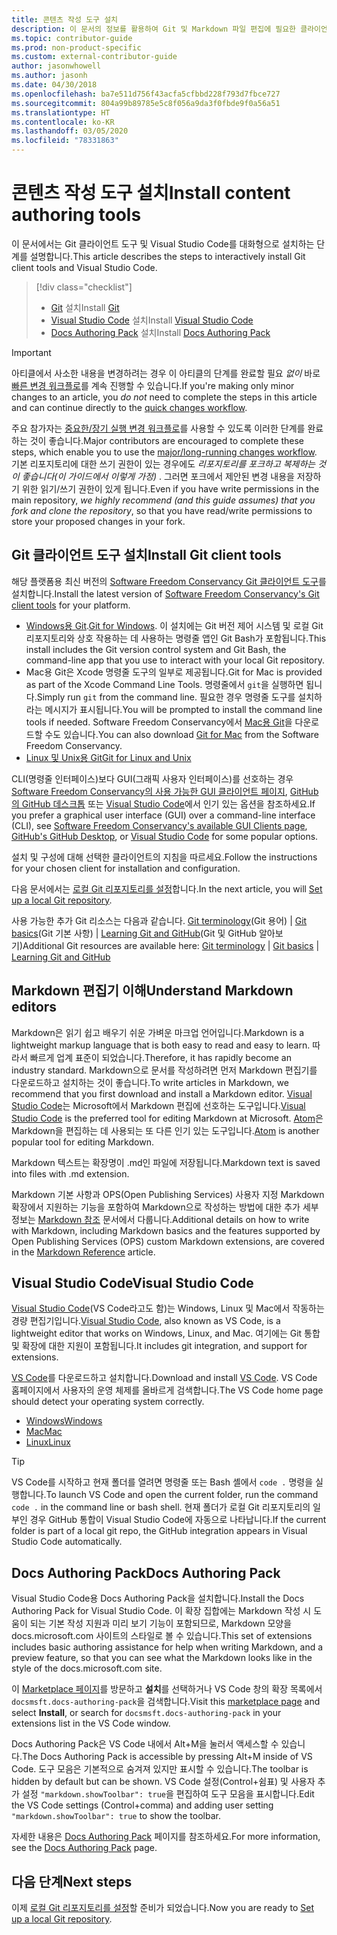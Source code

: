 ```yaml
---
title: 콘텐츠 작성 도구 설치
description: 이 문서의 정보를 활용하여 Git 및 Markdown 파일 편집에 필요한 클라이언트 도구를 다운로드하고 설치할 수 있습니다.
ms.topic: contributor-guide
ms.prod: non-product-specific
ms.custom: external-contributor-guide
author: jasonwhowell
ms.author: jasonh
ms.date: 04/30/2018
ms.openlocfilehash: ba7e511d756f43acfa5cfbbd228f793d7fbce727
ms.sourcegitcommit: 804a99b89785e5c8f056a9da3f0fbde9f0a56a51
ms.translationtype: HT
ms.contentlocale: ko-KR
ms.lasthandoff: 03/05/2020
ms.locfileid: "78331863"
---
```

# <a name="install-content-authoring-tools"></a><span data-ttu-id="dbc8b-103">콘텐츠 작성 도구 설치</span><span class="sxs-lookup"><span data-stu-id="dbc8b-103">Install content authoring tools</span></span>

<span data-ttu-id="dbc8b-104">이 문서에서는 Git 클라이언트 도구 및 Visual Studio Code를 대화형으로 설치하는 단계를 설명합니다.</span><span class="sxs-lookup"><span data-stu-id="dbc8b-104">This article describes the steps to interactively install Git client tools and Visual Studio Code.</span></span>
> [!div class="checklist"]
> * <span data-ttu-id="dbc8b-105">[Git](https://git-scm.com/) 설치</span><span class="sxs-lookup"><span data-stu-id="dbc8b-105">Install [Git](https://git-scm.com/)</span></span>
> * <span data-ttu-id="dbc8b-106">[Visual Studio Code](https://code.visualstudio.com/) 설치</span><span class="sxs-lookup"><span data-stu-id="dbc8b-106">Install [Visual Studio Code](https://code.visualstudio.com/)</span></span>
> * <span data-ttu-id="dbc8b-107">[Docs Authoring Pack](https://marketplace.visualstudio.com/items?itemName=docsmsft.docs-authoring-pack) 설치</span><span class="sxs-lookup"><span data-stu-id="dbc8b-107">Install [Docs Authoring Pack](https://marketplace.visualstudio.com/items?itemName=docsmsft.docs-authoring-pack)</span></span>

>[!IMPORTANT]
> <span data-ttu-id="dbc8b-108">아티클에서 사소한 내용을 변경하려는 경우 이 아티클의 단계를 완료할 필요 *없이* 바로 [빠른 변경 워크플로](index.md#quick-edits-to-existing-documents)를 계속 진행할 수 있습니다.</span><span class="sxs-lookup"><span data-stu-id="dbc8b-108">If you're making only minor changes to an article, you *do not* need to complete the steps in this article and can continue directly to the [quick changes workflow](index.md#quick-edits-to-existing-documents).</span></span>
>
> <span data-ttu-id="dbc8b-109">주요 참가자는 [중요한/장기 실행 변경 워크플로](how-to-write-workflows-major.md)를 사용할 수 있도록 이러한 단계를 완료하는 것이 좋습니다.</span><span class="sxs-lookup"><span data-stu-id="dbc8b-109">Major contributors are encouraged to complete these steps, which enable you to use the [major/long-running changes workflow](how-to-write-workflows-major.md).</span></span> <span data-ttu-id="dbc8b-110">기본 리포지토리에 대한 쓰기 권한이 있는 경우에도 *리포지토리를 포크하고 복제하는 것이 좋습니다(이 가이드에서 이렇게 가정)* . 그러면 포크에서 제안된 변경 내용을 저장하기 위한 읽기/쓰기 권한이 있게 됩니다.</span><span class="sxs-lookup"><span data-stu-id="dbc8b-110">Even if you have write permissions in the main repository, *we highly recommend (and this guide assumes) that you fork and clone the repository*, so that you have read/write permissions to store your proposed changes in your fork.</span></span>

## <a name="install-git-client-tools"></a><span data-ttu-id="dbc8b-111">Git 클라이언트 도구 설치</span><span class="sxs-lookup"><span data-stu-id="dbc8b-111">Install Git client tools</span></span> 

 <span data-ttu-id="dbc8b-112">해당 플랫폼용 최신 버전의 [Software Freedom Conservancy Git 클라이언트 도구](https://git-scm.com/download/)를 설치합니다.</span><span class="sxs-lookup"><span data-stu-id="dbc8b-112">Install the latest version of [Software Freedom Conservancy's Git client tools](https://git-scm.com/download/) for your platform.</span></span> 

* <span data-ttu-id="dbc8b-113">[Windows용 Git](https://git-scm.com/download/win).</span><span class="sxs-lookup"><span data-stu-id="dbc8b-113">[Git for Windows](https://git-scm.com/download/win).</span></span> <span data-ttu-id="dbc8b-114">이 설치에는 Git 버전 제어 시스템 및 로컬 Git 리포지토리와 상호 작용하는 데 사용하는 명령줄 앱인 Git Bash가 포함됩니다.</span><span class="sxs-lookup"><span data-stu-id="dbc8b-114">This install includes the Git version control system and Git Bash, the command-line app that you use to interact with your local Git repository.</span></span>
* <span data-ttu-id="dbc8b-115">Mac용 Git은 Xcode 명령줄 도구의 일부로 제공됩니다.</span><span class="sxs-lookup"><span data-stu-id="dbc8b-115">Git for Mac is provided as part of the Xcode Command Line Tools.</span></span> <span data-ttu-id="dbc8b-116">명령줄에서 `git`을 실행하면 됩니다.</span><span class="sxs-lookup"><span data-stu-id="dbc8b-116">Simply run `git` from the command line.</span></span> <span data-ttu-id="dbc8b-117">필요한 경우 명령줄 도구를 설치하라는 메시지가 표시됩니다.</span><span class="sxs-lookup"><span data-stu-id="dbc8b-117">You will be prompted to install the command line tools if needed.</span></span> <span data-ttu-id="dbc8b-118">Software Freedom Conservancy에서 [Mac용 Git](https://git-scm.com/download/mac)을 다운로드할 수도 있습니다.</span><span class="sxs-lookup"><span data-stu-id="dbc8b-118">You can also download [Git for Mac](https://git-scm.com/download/mac) from the Software Freedom Conservancy.</span></span>
* [<span data-ttu-id="dbc8b-119">Linux 및 Unix용 Git</span><span class="sxs-lookup"><span data-stu-id="dbc8b-119">Git for Linux and Unix</span></span>](https://git-scm.com/download/linux)

<span data-ttu-id="dbc8b-120">CLI(명령줄 인터페이스)보다 GUI(그래픽 사용자 인터페이스)를 선호하는 경우 [Software Freedom Conservancy의 사용 가능한 GUI 클라이언트 페이지](https://git-scm.com/downloads/guis), [GitHub의 GitHub 데스크톱](https://desktop.github.com/) 또는 [Visual Studio Code](https://www.visualstudio.com/products/code-vs.aspx)에서 인기 있는 옵션을 참조하세요.</span><span class="sxs-lookup"><span data-stu-id="dbc8b-120">If you prefer a graphical user interface (GUI) over a command-line interface (CLI), see [Software Freedom Conservancy's available GUI Clients page](https://git-scm.com/downloads/guis), [GitHub's GitHub Desktop](https://desktop.github.com/), or [Visual Studio Code](https://www.visualstudio.com/products/code-vs.aspx) for some popular options.</span></span>

<span data-ttu-id="dbc8b-121">설치 및 구성에 대해 선택한 클라이언트의 지침을 따르세요.</span><span class="sxs-lookup"><span data-stu-id="dbc8b-121">Follow the instructions for your chosen client for installation and configuration.</span></span>

<span data-ttu-id="dbc8b-122">다음 문서에서는 [로컬 Git 리포지토리를 설정](get-started-setup-local.md)합니다.</span><span class="sxs-lookup"><span data-stu-id="dbc8b-122">In the next article, you will [Set up a local Git repository](get-started-setup-local.md).</span></span>

   <span data-ttu-id="dbc8b-123">사용 가능한 추가 Git 리소스는 다음과 같습니다. [Git terminology](https://help.github.com/articles/github-glossary)(Git 용어) | [Git basics](https://git-scm.com/book/en/v2/Getting-Started-Git-Basics)(Git 기본 사항) | [Learning Git and GitHub](https://help.github.com/articles/good-resources-for-learning-git-and-github/)(Git 및 GitHub 알아보기)</span><span class="sxs-lookup"><span data-stu-id="dbc8b-123">Additional Git resources are available here: [Git terminology](https://help.github.com/articles/github-glossary) | [Git basics](https://git-scm.com/book/en/v2/Getting-Started-Git-Basics) | [Learning Git and GitHub](https://help.github.com/articles/good-resources-for-learning-git-and-github/)</span></span>

## <a name="understand-markdown-editors"></a><span data-ttu-id="dbc8b-124">Markdown 편집기 이해</span><span class="sxs-lookup"><span data-stu-id="dbc8b-124">Understand Markdown editors</span></span>

<span data-ttu-id="dbc8b-125">Markdown은 읽기 쉽고 배우기 쉬운 가벼운 마크업 언어입니다.</span><span class="sxs-lookup"><span data-stu-id="dbc8b-125">Markdown is a lightweight markup language that is both easy to read and easy to learn.</span></span> <span data-ttu-id="dbc8b-126">따라서 빠르게 업계 표준이 되었습니다.</span><span class="sxs-lookup"><span data-stu-id="dbc8b-126">Therefore, it has rapidly become an industry standard.</span></span> <span data-ttu-id="dbc8b-127">Markdown으로 문서를 작성하려면 먼저 Markdown 편집기를 다운로드하고 설치하는 것이 좋습니다.</span><span class="sxs-lookup"><span data-stu-id="dbc8b-127">To write articles in Markdown, we recommend that you first download and install a Markdown editor.</span></span>  <span data-ttu-id="dbc8b-128">[Visual Studio Code](https://code.visualstudio.com/)는 Microsoft에서 Markdown 편집에 선호하는 도구입니다.</span><span class="sxs-lookup"><span data-stu-id="dbc8b-128">[Visual Studio Code](https://code.visualstudio.com/) is the preferred tool for editing Markdown at Microsoft.</span></span> <span data-ttu-id="dbc8b-129">[Atom](https://atom.io)은 Markdown을 편집하는 데 사용되는 또 다른 인기 있는 도구입니다.</span><span class="sxs-lookup"><span data-stu-id="dbc8b-129">[Atom](https://atom.io) is another popular tool for editing Markdown.</span></span>

<span data-ttu-id="dbc8b-130">Markdown 텍스트는 확장명이 .md인 파일에 저장됩니다.</span><span class="sxs-lookup"><span data-stu-id="dbc8b-130">Markdown text is saved into files with .md extension.</span></span>

<span data-ttu-id="dbc8b-131">Markdown 기본 사항과 OPS(Open Publishing Services) 사용자 지정 Markdown 확장에서 지원하는 기능을 포함하여 Markdown으로 작성하는 방법에 대한 추가 세부 정보는 [Markdown 참조](markdown-reference.md) 문서에서 다룹니다.</span><span class="sxs-lookup"><span data-stu-id="dbc8b-131">Additional details on how to write with Markdown, including Markdown basics and the features supported by Open Publishing Services (OPS) custom Markdown extensions, are covered in the [Markdown Reference](markdown-reference.md) article.</span></span>

## <a name="visual-studio-code"></a><span data-ttu-id="dbc8b-132">Visual Studio Code</span><span class="sxs-lookup"><span data-stu-id="dbc8b-132">Visual Studio Code</span></span>

<span data-ttu-id="dbc8b-133">[Visual Studio Code](https://code.visualstudio.com/)(VS Code라고도 함)는 Windows, Linux 및 Mac에서 작동하는 경량 편집기입니다.</span><span class="sxs-lookup"><span data-stu-id="dbc8b-133">[Visual Studio Code](https://code.visualstudio.com/), also known as VS Code, is a lightweight editor that works on Windows, Linux, and Mac.</span></span> <span data-ttu-id="dbc8b-134">여기에는 Git 통합 및 확장에 대한 지원이 포함됩니다.</span><span class="sxs-lookup"><span data-stu-id="dbc8b-134">It includes git integration, and support for extensions.</span></span>

<span data-ttu-id="dbc8b-135">[VS Code](https://code.visualstudio.com/)를 다운로드하고 설치합니다.</span><span class="sxs-lookup"><span data-stu-id="dbc8b-135">Download and install [VS Code](https://code.visualstudio.com/).</span></span> <span data-ttu-id="dbc8b-136">VS Code 홈페이지에서 사용자의 운영 체제를 올바르게 검색합니다.</span><span class="sxs-lookup"><span data-stu-id="dbc8b-136">The VS Code home page should detect your operating system correctly.</span></span>

- [<span data-ttu-id="dbc8b-137">Windows</span><span class="sxs-lookup"><span data-stu-id="dbc8b-137">Windows</span></span>](https://code.visualstudio.com/docs/setup/windows)
- [<span data-ttu-id="dbc8b-138">Mac</span><span class="sxs-lookup"><span data-stu-id="dbc8b-138">Mac</span></span>](https://code.visualstudio.com/docs/setup/mac)
- [<span data-ttu-id="dbc8b-139">Linux</span><span class="sxs-lookup"><span data-stu-id="dbc8b-139">Linux</span></span>](https://code.visualstudio.com/docs/setup/linux)

> [!TIP]
> <span data-ttu-id="dbc8b-140">VS Code를 시작하고 현재 폴더를 열려면 명령줄 또는 Bash 셸에서 `code .` 명령을 실행합니다.</span><span class="sxs-lookup"><span data-stu-id="dbc8b-140">To launch VS Code and open the current folder, run the command `code .` in the command line or bash shell.</span></span> <span data-ttu-id="dbc8b-141">현재 폴더가 로컬 Git 리포지토리의 일부인 경우 GitHub 통합이 Visual Studio Code에 자동으로 나타납니다.</span><span class="sxs-lookup"><span data-stu-id="dbc8b-141">If the current folder is part of a local git repo, the GitHub integration appears in Visual Studio Code automatically.</span></span>

## <a name="docs-authoring-pack"></a><span data-ttu-id="dbc8b-142">Docs Authoring Pack</span><span class="sxs-lookup"><span data-stu-id="dbc8b-142">Docs Authoring Pack</span></span>
<span data-ttu-id="dbc8b-143">Visual Studio Code용 Docs Authoring Pack을 설치합니다.</span><span class="sxs-lookup"><span data-stu-id="dbc8b-143">Install the Docs Authoring Pack for Visual Studio Code.</span></span> <span data-ttu-id="dbc8b-144">이 확장 집합에는 Markdown 작성 시 도움이 되는 기본 작성 지원과 미리 보기 기능이 포함되므로, Markdown 모양을 docs.microsoft.com 사이트의 스타일로 볼 수 있습니다.</span><span class="sxs-lookup"><span data-stu-id="dbc8b-144">This set of extensions includes basic authoring assistance for help when writing Markdown, and a preview feature, so that you can see what the Markdown looks like in the style of the docs.microsoft.com site.</span></span>

   <span data-ttu-id="dbc8b-145">이 [Marketplace 페이지](https://marketplace.visualstudio.com/items?itemName=docsmsft.docs-authoring-pack)를 방문하고 **설치**를 선택하거나 VS Code 창의 확장 목록에서 `docsmsft.docs-authoring-pack`을 검색합니다.</span><span class="sxs-lookup"><span data-stu-id="dbc8b-145">Visit this [marketplace page](https://marketplace.visualstudio.com/items?itemName=docsmsft.docs-authoring-pack) and select **Install**, or search for `docsmsft.docs-authoring-pack` in your extensions list in the VS Code window.</span></span> 

   <span data-ttu-id="dbc8b-146">Docs Authoring Pack은 VS Code 내에서 Alt+M을 눌러서 액세스할 수 있습니다.</span><span class="sxs-lookup"><span data-stu-id="dbc8b-146">The Docs Authoring Pack is accessible by pressing Alt+M inside of VS Code.</span></span> <span data-ttu-id="dbc8b-147">도구 모음은 기본적으로 숨겨져 있지만 표시할 수 있습니다.</span><span class="sxs-lookup"><span data-stu-id="dbc8b-147">The toolbar is hidden by default but can be shown.</span></span> <span data-ttu-id="dbc8b-148">VS Code 설정(Control+쉼표) 및 사용자 추가 설정 `"markdown.showToolbar": true`을 편집하여 도구 모음을 표시합니다.</span><span class="sxs-lookup"><span data-stu-id="dbc8b-148">Edit the VS Code settings (Control+comma) and adding user setting `"markdown.showToolbar": true` to show the toolbar.</span></span>

   <span data-ttu-id="dbc8b-149">자세한 내용은 [Docs Authoring Pack](how-to-write-docs-auth-pack.md) 페이지를 참조하세요.</span><span class="sxs-lookup"><span data-stu-id="dbc8b-149">For more information, see the [Docs Authoring Pack](how-to-write-docs-auth-pack.md) page.</span></span>


## <a name="next-steps"></a><span data-ttu-id="dbc8b-150">다음 단계</span><span class="sxs-lookup"><span data-stu-id="dbc8b-150">Next steps</span></span>

<span data-ttu-id="dbc8b-151">이제 [로컬 Git 리포지토리를 설정](get-started-setup-local.md)할 준비가 되었습니다.</span><span class="sxs-lookup"><span data-stu-id="dbc8b-151">Now you are ready to [Set up a local Git repository](get-started-setup-local.md).</span></span>
